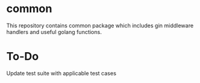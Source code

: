 # common
This repository contains common package which includes gin middleware handlers and useful golang functions.

# To-Do
Update test suite with applicable test cases
